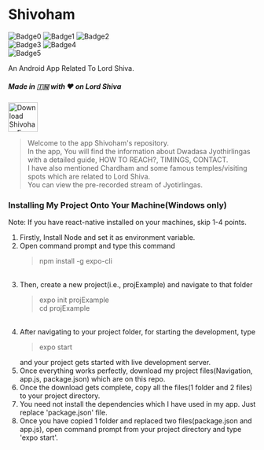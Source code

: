 # Shivoham
![Badge0](https://img.shields.io/badge/Version-1.4-green.svg)
![Badge1](https://img.shields.io/badge/Platform-Android-green.svg)
![Badge2](https://img.shields.io/badge/Rating-4.8-green.svg)<br>
![Badge3](https://img.shields.io/badge/Framework-React_Native-green.svg)
![Badge4](https://img.shields.io/badge/Downloads-100+-green.svg)<br>
![Badge5](https://img.shields.io/badge/Editor-Visual_Studio_Code-green.svg)

An Android App Related To Lord Shiva.
<h5>Made in 🇮🇳 with ❤️ on Lord Shiva</h5>

[<img src="https://play.google.com/intl/en_us/badges/images/generic/en-play-badge-border.png" height="60" alt="Download Shivoham From Here" />](https://play.google.com/store/apps/details?id=com.msk.ABLS "Get it on Google Play Store")

<blockquote>
Welcome to the app Shivoham's repository.<br>
In the app, You will find the information about Dwadasa Jyothirlingas with a detailed guide, HOW TO REACH?, TIMINGS, CONTACT.<br>
I have also mentioned Chardham and some famous temples/visiting spots which are related to Lord Shiva.<br>
You can view the pre-recorded stream of Jyotirlingas.<br>
</blockquote>

<h3>Installing My Project Onto Your Machine(Windows only)</h3>

Note: If you have react-native installed on your machines, skip 1-4 points.<br>
1. Firstly, Install Node and set it as environment variable.<br>
2. Open command prompt and type this command <blockquote>npm install -g expo-cli</blockquote><br>
3. Then, create a new project(i.e., projExample) and navigate to that folder <blockquote>expo init projExample<br>cd projExample</blockquote><br>
4. After navigating to your project folder, for starting the development, type <blockquote>expo start</blockquote> and your project gets started with live development server.<br>
5. Once everything works perfectly, download my project files(Navigation, app.js, package.json) which are on this repo.<br>
6. Once the download gets complete, copy all the files(1 folder and 2 files) to your project directory.<br>
7. You need not install the dependencies which I have used in my app. Just replace 'package.json' file.<br>
8. Once you have copied 1 folder and replaced two files(package.json and app.js), open command prompt from your project directory and type 'expo start'.

